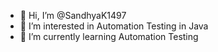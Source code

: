 - 👋 Hi, I’m @SandhyaK1497
- 👀 I’m interested in Automation Testing in Java
- 🌱 I’m currently learning Automation Testing

<!---
SandhyaK1497/SandhyaK1497 is a ✨ special ✨ repository because its `README.md` (this file) appears on your GitHub profile.
You can click the Preview link to take a look at your changes.
--->
